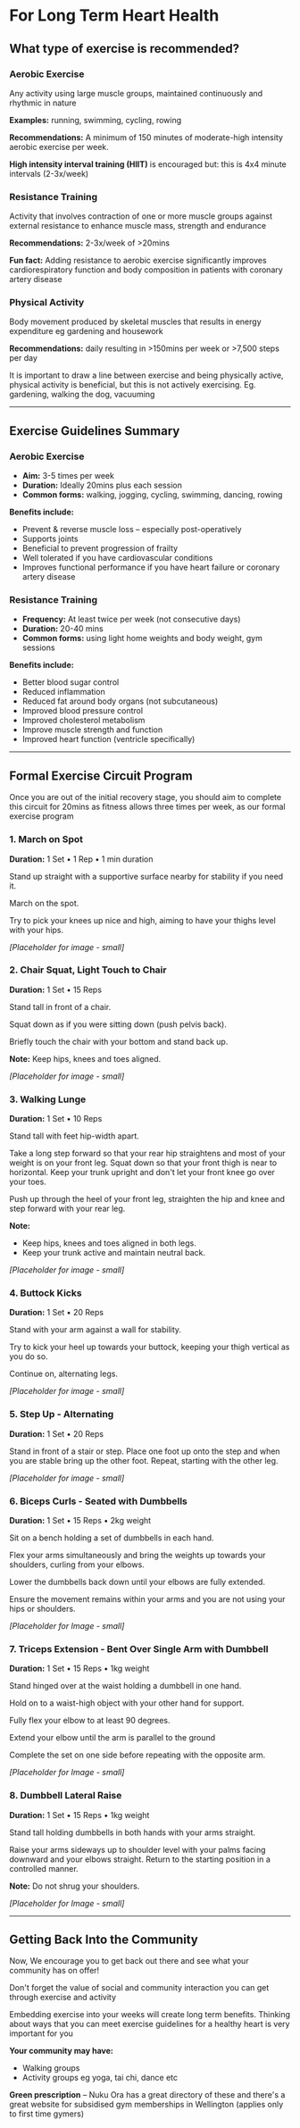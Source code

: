 # For Long Term Heart Health

## What type of exercise is recommended?

### Aerobic Exercise
Any activity using large muscle groups, maintained continuously and rhythmic in nature

**Examples:** running, swimming, cycling, rowing

**Recommendations:** A minimum of 150 minutes of moderate-high intensity aerobic exercise per week.

**High intensity interval training (HIIT)** is encouraged but: this is 4x4 minute intervals (2-3x/week)

### Resistance Training
Activity that involves contraction of one or more muscle groups against external resistance to enhance muscle mass, strength and endurance

**Recommendations:** 2-3x/week of >20mins

**Fun fact:** Adding resistance to aerobic exercise significantly improves cardiorespiratory function and body composition in patients with coronary artery disease

### Physical Activity
Body movement produced by skeletal muscles that results in energy expenditure eg gardening and housework

**Recommendations:** daily resulting in >150mins per week or >7,500 steps per day

It is important to draw a line between exercise and being physically active, physical activity is beneficial, but this is not actively exercising. Eg. gardening, walking the dog, vacuuming

---

## Exercise Guidelines Summary

### Aerobic Exercise
- **Aim:** 3-5 times per week
- **Duration:** Ideally 20mins plus each session
- **Common forms:** walking, jogging, cycling, swimming, dancing, rowing

**Benefits include:**
- Prevent & reverse muscle loss – especially post-operatively
- Supports joints
- Beneficial to prevent progression of frailty
- Well tolerated if you have cardiovascular conditions
- Improves functional performance if you have heart failure or coronary artery disease

### Resistance Training
- **Frequency:** At least twice per week (not consecutive days)
- **Duration:** 20-40 mins
- **Common forms:** using light home weights and body weight, gym sessions

**Benefits include:**
- Better blood sugar control
- Reduced inflammation
- Reduced fat around body organs (not subcutaneous)
- Improved blood pressure control
- Improved cholesterol metabolism
- Improve muscle strength and function
- Improved heart function (ventricle specifically)

---

## Formal Exercise Circuit Program

Once you are out of the initial recovery stage, you should aim to complete this circuit for 20mins as fitness allows three times per week, as our formal exercise program

### 1. March on Spot
**Duration:** 1 Set • 1 Rep • 1 min duration

Stand up straight with a supportive surface nearby for stability if you need it.

March on the spot.

Try to pick your knees up nice and high, aiming to have your thighs level with your hips.

*[Placeholder for image - small]*

### 2. Chair Squat, Light Touch to Chair
**Duration:** 1 Set • 15 Reps

Stand tall in front of a chair.

Squat down as if you were sitting down (push pelvis back).

Briefly touch the chair with your bottom and stand back up.

**Note:** Keep hips, knees and toes aligned.

*[Placeholder for image - small]*

### 3. Walking Lunge
**Duration:** 1 Set • 10 Reps

Stand tall with feet hip-width apart.

Take a long step forward so that your rear hip straightens and most of your weight is on your front leg. Squat down so that your front thigh is near to horizontal. Keep your trunk upright and don't let your front knee go over your toes.

Push up through the heel of your front leg, straighten the hip and knee and step forward with your rear leg.

**Note:**
- Keep hips, knees and toes aligned in both legs.
- Keep your trunk active and maintain neutral back.

*[Placeholder for image - small]*

### 4. Buttock Kicks
**Duration:** 1 Set • 20 Reps

Stand with your arm against a wall for stability.

Try to kick your heel up towards your buttock, keeping your thigh vertical as you do so.

Continue on, alternating legs.

*[Placeholder for image - small]*

### 5. Step Up - Alternating
**Duration:** 1 Set • 20 Reps

Stand in front of a stair or step. Place one foot up onto the step and when you are stable bring up the other foot. Repeat, starting with the other leg.

*[Placeholder for image - small]*

### 6. Biceps Curls - Seated with Dumbbells
**Duration:** 1 Set • 15 Reps • 2kg weight

Sit on a bench holding a set of dumbbells in each hand.

Flex your arms simultaneously and bring the weights up towards your shoulders, curling from your elbows.

Lower the dumbbells back down until your elbows are fully extended.

Ensure the movement remains within your arms and you are not using your hips or shoulders.

*[Placeholder for Image - small]*

### 7. Triceps Extension - Bent Over Single Arm with Dumbbell
**Duration:** 1 Set • 15 Reps • 1kg weight

Stand hinged over at the waist holding a dumbbell in one hand.

Hold on to a waist-high object with your other hand for support.

Fully flex your elbow to at least 90 degrees.

Extend your elbow until the arm is parallel to the ground

Complete the set on one side before repeating with the opposite arm.

*[Placeholder for Image - small]*

### 8. Dumbbell Lateral Raise
**Duration:** 1 Set • 15 Reps • 1kg weight

Stand tall holding dumbbells in both hands with your arms straight.

Raise your arms sideways up to shoulder level with your palms facing downward and your elbows straight. Return to the starting position in a controlled manner.

**Note:** Do not shrug your shoulders.

*[Placeholder for Image - small]*

---

## Getting Back Into the Community

Now, We encourage you to get back out there and see what your community has on offer!

Don't forget the value of social and community interaction you can get through exercise and activity

Embedding exercise into your weeks will create long term benefits. Thinking about ways that you can meet exercise guidelines for a healthy heart is very important for you

**Your community may have:**
- Walking groups
- Activity groups eg yoga, tai chi, dance etc

**Green prescription** – Nuku Ora has a great directory of these and there's a great website for subsidised gym memberships in Wellington (applies only to first time gymers)